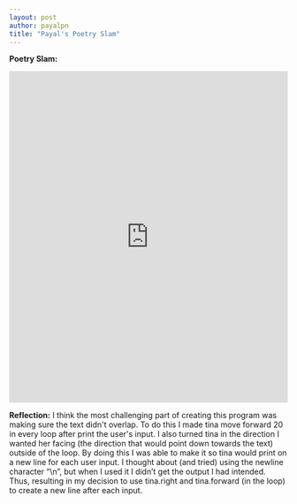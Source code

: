 ```yaml
---
layout: post
author: payalpn
title: "Payal's Poetry Slam" 
---
```


**Poetry Slam:**

<iframe src="https://trinket.io/embed/python/66e9957944" width="100%" height="600" frameborder="0" marginwidth="0" marginheight="0" allowfullscreen></iframe>


**Reflection:**
I think the most challenging part of creating this program was making sure the text didn't overlap.  To do this I made tina move forward 20 in every loop after print the user's input.  I also turned tina in the direction I wanted her facing (the direction that would point down towards the text) outside of the loop.  By doing this I was able to make it so tina would print on a new line for each user input.  I thought about (and tried) using the newline character “\n”, but when I used it I didn’t get the output I had intended.  Thus, resulting in my decision to use tina.right and tina.forward (in the loop) to create a new line after each input.  
